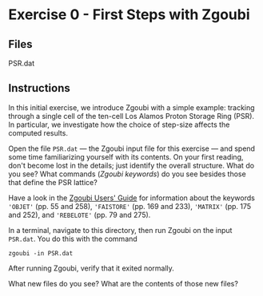 # Exercise 0 - First Steps with Zgoubi

## Files

PSR.dat

## Instructions

In this initial exercise, we introduce Zgoubi with a simple example:
tracking through a single cell of the ten-cell Los Alamos Proton Storage
Ring (PSR). In particular, we investigate how the choice of step-size
affects the computed results.

Open the file `PSR.dat` — the Zgoubi input file for this exercise — and
spend some time familiarizing yourself with its contents. On your first
reading, don't become lost in the details; just identify the overall
structure. What do you see? What commands (_Zgoubi keywords_) do you see
besides those that define the PSR lattice?

Have a look in the [Zgoubi Users' Guide](https://github.com/radiasoft/Zgoubi-Workshop/blob/master/Zgoubi.pdf)
for information about the keywords
`'OBJET'` (pp. 55 and 258),
`'FAISTORE'` (pp.&#160;169 and 233),
`'MATRIX'` (pp. 175 and 252),
and `'REBELOTE'` (pp. 79 and 275).

In a terminal, navigate to this directory, then run Zgoubi on the input
`PSR.dat`. You do this with the command
```
zgoubi -in PSR.dat
```
After running Zgoubi, verify that it exited normally. 

What new files do you see? What are the contents of those new files?

